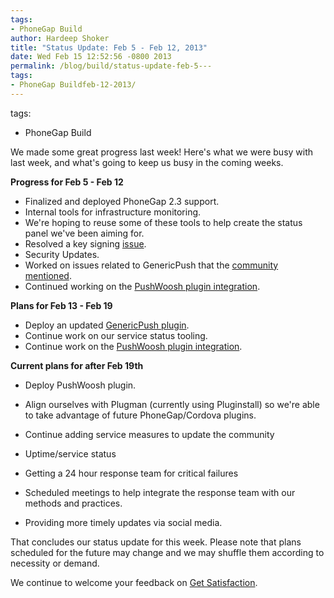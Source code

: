 ```yaml
---
tags:
- PhoneGap Build
author: Hardeep Shoker
title: "Status Update: Feb 5 - Feb 12, 2013"
date: Wed Feb 15 12:52:56 -0800 2013
permalink: /blog/build/status-update-feb-5---
tags:
- PhoneGap Buildfeb-12-2013/
---
```

tags:
- PhoneGap Build

We made some great progress last week! Here's what we were busy with last
week, and what's going to keep us busy in the coming weeks.

**Progress for Feb 5 - Feb 12**

- Finalized and deployed PhoneGap 2.3 support.
- Internal tools for infrastructure monitoring.
- We're hoping to reuse some of these tools to help create the status panel we've been aiming for.
- Resolved a key signing [issue](https://github.com/phonegap/build/issues/86).
- Security Updates.
- Worked on issues related to GenericPush that the [community mentioned](http://community.phonegap.com/nitobi/topics/phonegap_build_support_for_push_notification_plugin).
- Continued working on the [PushWoosh plugin integration](https://github.com/shaders/pushwoosh-phonegap-build-plugin).

**Plans for Feb 13 - Feb 19**

- Deploy an updated [GenericPush plugin](https://github.com/phonegap-build/PushPlugin).
- Continue work on our service status tooling.
- Continue work on the [PushWoosh plugin integration](https://github.com/shaders/pushwoosh-phonegap-build-plugin).

**Current plans for after Feb 19th**

- Deploy PushWoosh plugin.
- Align ourselves with Plugman (currently using Pluginstall) so we're able to take advantage of future PhoneGap/Cordova plugins.

- Continue adding service measures to update the community 
- Uptime/service status
- Getting a 24 hour response team for critical failures
- Scheduled meetings to help integrate the response team with our methods and practices.
- Providing more timely updates via social media.

That concludes our status update for this week. Please note that plans
scheduled for the future may change and we may shuffle them according
to necessity or demand.

We continue to welcome your feedback on
[Get Satisfaction](http://community.phonegap.com/nitobi).
